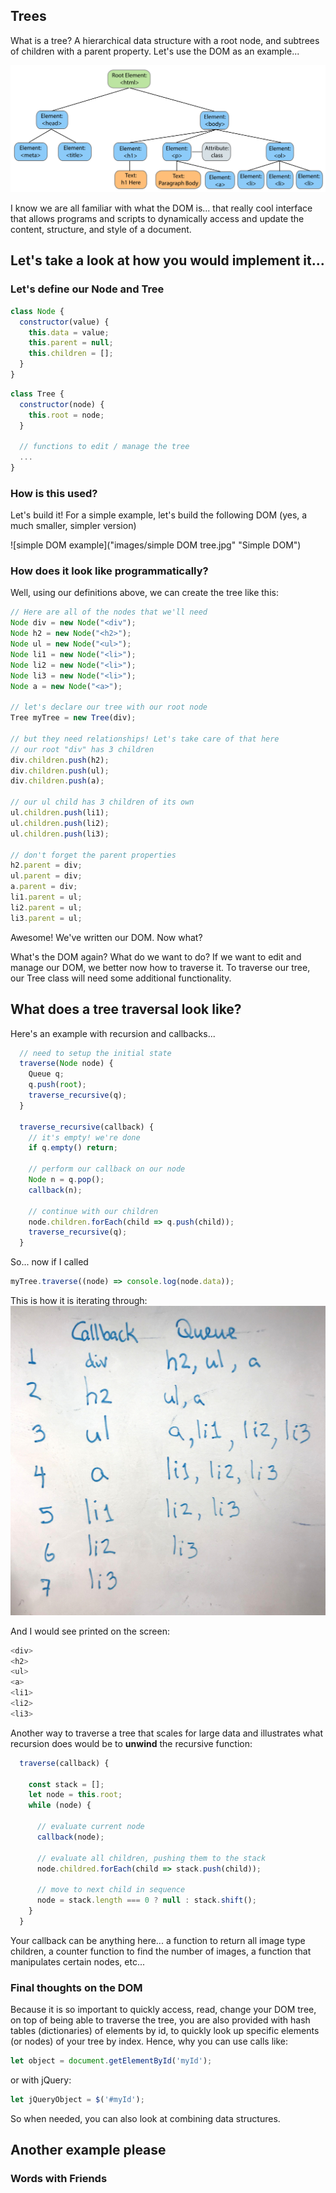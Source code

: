 ## Trees

What is a tree?
A hierarchical data structure with a root node, and subtrees of children with a parent property. Let's use the DOM as an example...

![DOM simplified](images/dom.svg "Simple DOM")

I know we are all familiar with what the DOM is... that really cool interface that allows programs and scripts to dynamically access and update the content, structure, and style of a document. 

## Let's take a look at how you would implement it...

### Let's define our Node and Tree
```javascript
class Node {
  constructor(value) {
    this.data = value;
    this.parent = null;
    this.children = [];
  }
}
```

```javascript
class Tree {
  constructor(node) {
    this.root = node;
  }
  
  // functions to edit / manage the tree
  ...
}
```

### How is this used?

Let's build it!
For a simple example, let's build the following DOM (yes, a much smaller, simpler version)

![simple DOM example]("images/simple DOM tree.jpg" "Simple DOM")

### How does it look like programmatically?

Well, using our definitions above, we can create the tree like this:

```javascript
// Here are all of the nodes that we'll need
Node div = new Node("<div");
Node h2 = new Node("<h2>");
Node ul = new Node("<ul>");
Node li1 = new Node("<li>");  
Node li2 = new Node("<li>");  
Node li3 = new Node("<li>");  
Node a = new Node("<a>");

// let's declare our tree with our root node
Tree myTree = new Tree(div);
  
// but they need relationships! Let's take care of that here  
// our root "div" has 3 children
div.children.push(h2);
div.children.push(ul);
div.children.push(a);

// our ul child has 3 children of its own
ul.children.push(li1);
ul.children.push(li2);
ul.children.push(li3);

// don't forget the parent properties
h2.parent = div;
ul.parent = div;
a.parent = div;
li1.parent = ul;
li2.parent = ul;
li3.parent = ul;
```

Awesome! We've written our DOM. Now what?

What's the DOM again? What do we want to do? 
If we want to edit and manage our DOM, we better now how to traverse it.
To traverse our tree, our Tree class will need some additional functionality.

## What does a tree traversal look like?

Here's an example with recursion and callbacks...

```javascript
  // need to setup the initial state
  traverse(Node node) {
    Queue q;
    q.push(root);
    traverse_recursive(q);
  }
  
  traverse_recursive(callback) {
    // it's empty! we're done
    if q.empty() return;

    // perform our callback on our node
    Node n = q.pop();
    callback(n);
    
    // continue with our children
    node.children.forEach(child => q.push(child));
    traverse_recursive(q);
  }
```

So... now if I called
```javascript
myTree.traverse((node) => console.log(node.data));
```

This is how it is iterating through:
![Traversing our tree](images/iterations.jpg "Traversing our simple DOM")

And I would see printed on the screen:
```javascript
<div>
<h2>
<ul>
<a>
<li1>
<li2>
<li3>
```

Another way to traverse a tree that scales for large data and illustrates what recursion does would be to **unwind** the recursive function:

```javascript
  traverse(callback) {
  
    const stack = [];
    let node = this.root;
    while (node) {
    
      // evaluate current node
      callback(node);

      // evaluate all children, pushing them to the stack
      node.childred.forEach(child => stack.push(child));
      
      // move to next child in sequence
      node = stack.length === 0 ? null : stack.shift();
    }
  }

```


Your callback can be anything here... a function to return all image type children, a counter function to find the number of images, a function that manipulates certain nodes, etc...

### Final thoughts on the DOM

Because it is so important to quickly access, read, change your DOM tree, on top of being able to traverse the tree, you are also provided with hash tables (dictionaries) of elements by id, to quickly look up specific elements (or nodes) of your tree by index. Hence, why you can use calls like:

```javascript
let object = document.getElementById('myId');
```
or with jQuery:
```javascript
let jQueryObject = $('#myId'); 
```

So when needed, you can also look at combining data structures.


## Another example please

### Words with Friends



